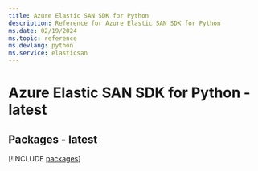 ```yaml
---
title: Azure Elastic SAN SDK for Python
description: Reference for Azure Elastic SAN SDK for Python
ms.date: 02/19/2024
ms.topic: reference
ms.devlang: python
ms.service: elasticsan
---
```

# Azure Elastic SAN SDK for Python - latest
## Packages - latest
[!INCLUDE [packages](elastic-san-index.md)]